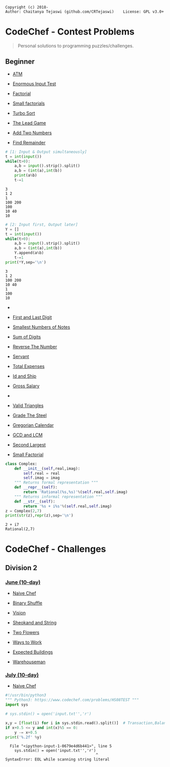     Copyright (c) 2018-
    Author: Chaitanya Tejaswi (github.com/CRTejaswi)    License: GPL v3.0+

# CodeChef - Contest Problems

> Personal solutions to programming puzzles/challenges.


## Beginner

* [ATM](https://www.codechef.com/problems/HS08TEST)

* [Enormous Input Test](https://www.codechef.com/problems/INTEST)

* [Factorial](https://www.codechef.com/problems/FCTRL)

* [Small factorials](https://www.codechef.com/problems/FCTRL2)

* [Turbo Sort](https://www.codechef.com/problems/TSORT)

* [The Lead Game](https://www.codechef.com/problems/TLG)

* [Add Two Numbers](https://www.codechef.com/problems/FLOW001)

* [Find Remainder](https://www.codechef.com/problems/FLOW002)


```python
# [1: Input & Output simultaneously]
t = int(input())
while(t>0):
    a,b = input().strip().split()
    a,b = (int(a),int(b))
    print(a%b)
    t-=1
```

    3
    1 2
    1
    100 200
    100
    10 40
    10



```python
# [2: Input first, Output later]
Y = []
t = int(input())
while(t>0):
    a,b = input().strip().split()
    a,b = (int(a),int(b))
    Y.append(a%b)
    t-=1
print(*Y,sep='\n')
```

    3
    1 2
    100 200
    10 40
    1
    100
    10


* [](https://www.codechef.com/problems/FLOW003)

* [First and Last Digit](https://www.codechef.com/problems/FLOW004)

* [Smallest Numbers of Notes](https://www.codechef.com/problems/FLOW005)

* [Sum of Digits](https://www.codechef.com/problems/FLOW006)

* [Reverse The Number](https://www.codechef.com/problems/FLOW007)

* [Servant](https://www.codechef.com/problems/FLOW008)

* [Total Expenses](https://www.codechef.com/problems/FLOW009)

* [Id and Ship](https://www.codechef.com/problems/FLOW010)

* [Gross Salary](https://www.codechef.com/problems/FLOW011)

* [](https://www.codechef.com/problems/FLOW012)

* [Valid Triangles](https://www.codechef.com/problems/FLOW013)

* [Grade The Steel](https://www.codechef.com/problems/FLOW014)

* [Gregorian Calendar](https://www.codechef.com/problems/FLOW015)

* [GCD and LCM](https://www.codechef.com/problems/FLOW016)

* [Second Largest](https://www.codechef.com/problems/FLOW017)

* [Small Factorial](https://www.codechef.com/problems/FLOW018)


```python
class Complex:
    def __init__(self,real,imag):
        self.real = real
        self.imag = imag
    """ Returns formal representation """
    def __repr__(self):
        return 'Rational(%s,%s)'%(self.real,self.imag)
    """ Returns informal representation """
    def __str__(self):
        return '%s + i%s'%(self.real,self.imag)
z = Complex(2,7)
print(str(z),repr(z),sep='\n')
```

    2 + i7
    Rational(2,7)


# CodeChef - Challenges

## Division 2

### [June (10-day)](https://www.codechef.com/JUNE18B)

* [Naive Chef](https://www.codechef.com/JUNE18B/problems/NAICHEF)

* [Binary Shuffle](https://www.codechef.com/JUNE18B/problems/BINSHFFL)

* [Vision](https://www.codechef.com/JUNE18B/problems/VSN)

* [Sheokand and String](https://www.codechef.com/JUNE18B/problems/SHKSTR)

* [Two Flowers](https://www.codechef.com/JUNE18B/problems/TWOFL)

* [Ways to Work](https://www.codechef.com/JUNE18B/problems/WRKWAYS)

* [Expected Buildings](https://www.codechef.com/JUNE18B/problems/BUILDIT)

* [Warehouseman](https://www.codechef.com/JUNE18B/problems/WAREHOUS)

### [July (10-day)](https://www.codechef.com/JULY18B)

* [Naive Chef](https://www.codechef.com/JUNE18B/problems/NAICHEF)


```python
#!/usr/bin/python3
""" Python3: https://www.codechef.com/problems/HS08TEST """
import sys

# sys.stdin() = open('input.txt'','r')

x,y = [float(i) for i in sys.stdin.read().split()]  # Transaction,Balance Amounts
if x+0.5 <= y and int(x)%5 == 0:
    y -= x+0.5
print('%.2f' %y)
```


      File "<ipython-input-1-0679e4d6b441>", line 5
        sys.stdin() = open('input.txt'','r')
                                            ^
    SyntaxError: EOL while scanning string literal


